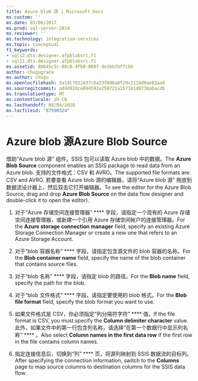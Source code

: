 ```yaml
---
title: Azure blob 源 | Microsoft Docs
ms.custom: ''
ms.date: 03/06/2017
ms.prod: sql-server-2014
ms.reviewer: ''
ms.technology: integration-services
ms.topic: conceptual
f1_keywords:
- sql12.dts.designer.afpblobsrc.f1
- sql11.dts.designer.afpblobsrc.f1
ms.assetid: 80645c5c-88c8-4fb0-8607-de1bb7bffcbb
author: chugugrace
ms.author: chugu
ms.openlocfilehash: 5a14c7022437c8a23f898a0f29c211bd9ae82aa0
ms.sourcegitcommit: ad4d92dce894592a259721a1571b1d8736abacdb
ms.translationtype: MT
ms.contentlocale: zh-CN
ms.lasthandoff: 08/04/2020
ms.locfileid: "87590324"
---
```

# <a name="azure-blob-source"></a><span data-ttu-id="bba53-102">Azure blob 源</span><span class="sxs-lookup"><span data-stu-id="bba53-102">Azure Blob Source</span></span>
 <span data-ttu-id="bba53-103">借助“Azure blob 源”  组件，SSIS 包可以读取 Azure blob 中的数据。</span><span class="sxs-lookup"><span data-stu-id="bba53-103">The **Azure Blob Source** component enables an SSIS package to read data from an Azure blob.</span></span> <span data-ttu-id="bba53-104">支持的文件格式：CSV 和 AVRO。</span><span class="sxs-lookup"><span data-stu-id="bba53-104">The supported file formats are: CSV and AVRO.</span></span> <span data-ttu-id="bba53-105">若要查看 Azure blob 源的编辑器，请将“Azure blob 源”  拖放到数据流设计器上，然后双击它打开编辑器。</span><span class="sxs-lookup"><span data-stu-id="bba53-105">To see the editor for the Azure Blob Source, drag and drop **Azure Blob Source** on the data flow designer and double-click it to open the editor).</span></span>  
  
1.  <span data-ttu-id="bba53-106">对于“Azure 存储空间连接管理器” \*\*\*\* 字段，请指定一个现有的 Azure 存储空间连接管理器，或新建一个引用 Azure 存储空间帐户的连接管理器。</span><span class="sxs-lookup"><span data-stu-id="bba53-106">For the **Azure storage connection manager** field, specify an existing Azure Storage Connection Manager or create a new one that refers to an Azure Storage Account.</span></span>  
  
2.  <span data-ttu-id="bba53-107">对于“blob 容器名称” \*\*\*\* 字段，请指定包含源文件的 blob 容器的名称。</span><span class="sxs-lookup"><span data-stu-id="bba53-107">For the **Blob container name** field, specify the name of the blob container that contains source files.</span></span>  
  
3.  <span data-ttu-id="bba53-108">对于“blob 名称” \*\*\*\* 字段，请指定 blob 的路径。</span><span class="sxs-lookup"><span data-stu-id="bba53-108">For the **Blob name** field, specify the path for the blob.</span></span>  
  
4.  <span data-ttu-id="bba53-109">对于“blob 文件格式” \*\*\*\* 字段，请指定要使用的 blob 格式。</span><span class="sxs-lookup"><span data-stu-id="bba53-109">For the **Blob file format** field, specify the blob format you want to use.</span></span>  
  
5.  <span data-ttu-id="bba53-110">如果文件格式是 CSV，你必须指定“列分隔符字符” \*\*\*\* 值。</span><span class="sxs-lookup"><span data-stu-id="bba53-110">If the file format is CSV, you must specify the **Column delimiter character** value.</span></span> <span data-ttu-id="bba53-111">此外，如果文件中的第一行包含列名称，请选择“在第一个数据行中显示列名称” \*\*\*\* 。</span><span class="sxs-lookup"><span data-stu-id="bba53-111">Also select **Column names in the first data row** if the first row in the file contains column names.</span></span>  
  
6.  <span data-ttu-id="bba53-112">指定连接信息后，切换到“列” \*\*\*\* 页，将源列映射到 SSIS 数据流的目标列。</span><span class="sxs-lookup"><span data-stu-id="bba53-112">After specifying the connection information, switch to the **Columns** page to map source columns to destination columns for the SSIS data flow.</span></span>  
  
  
